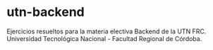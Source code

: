 # utn-backend
Ejercicios resueltos para la materia electiva Backend de la UTN FRC. Universidad Tecnológica Nacional - Facultad Regional de Córdoba.
